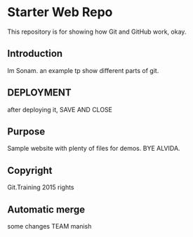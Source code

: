 # Starter Web Repo

This repository is for showing how Git and GitHub work, okay.

## Introduction

Im Sonam. an example tp show different parts of git.

## DEPLOYMENT
after deploying it, SAVE AND CLOSE

## Purpose

Sample website with plenty of files for demos. BYE
ALVIDA.

## Copyright

Git.Training 2015 rights

## Automatic merge

some changes
TEAM manish